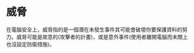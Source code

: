 [Title]: # (威脅)
[Order]: # (119)

# 威脅

在電腦安全上，威脅指的是一個潛在未發生事件其可能會破壞你要保護資料的努力。威脅可能是故意的(攻擊者的計畫)，或是意外事件(使用者離開電腦而未關上也沒設定防衛措施)。